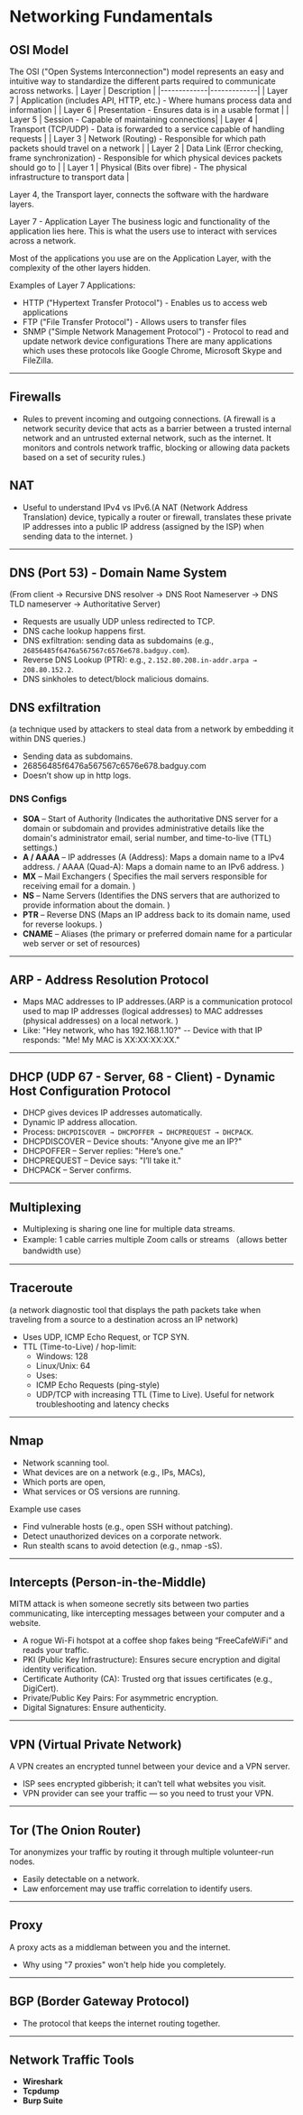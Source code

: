 # Networking Fundamentals

## OSI Model
The OSI ("Open Systems Interconnection") model represents an easy and intuitive way to standardize the different parts required to communicate across networks.
| Layer       | Description |
|-------------|-------------|
| Layer 7     | Application (includes API, HTTP, etc.) - Where humans process data and information |
| Layer 6     | Presentation - Ensures data is in a usable format |
| Layer 5     | Session - Capable of maintaining connections|
| Layer 4     | Transport (TCP/UDP) - Data is forwarded to a service capable of handling requests |
| Layer 3     | Network (Routing) - 	Responsible for which path packets should travel on a network |
| Layer 2     | Data Link (Error checking, frame synchronization) - Responsible for which physical devices packets should go to |
| Layer 1     | Physical (Bits over fibre) - 	The physical infrastructure to transport data |

Layer 4, the Transport layer, connects the software with the hardware layers.

Layer 7 - Application Layer
The business logic and functionality of the application lies here. This is what the users use to interact with services across a network. 

Most of the applications you use are on the Application Layer, with the complexity of the other layers hidden.

Examples of Layer 7 Applications:

- HTTP ("Hypertext Transfer Protocol") - Enables us to access web applications
- FTP ("File Transfer Protocol") - Allows users to transfer files
- SNMP ("Simple Network Management Protocol") - Protocol to read and update network device configurations
There are many applications which uses these protocols like Google Chrome, Microsoft Skype and FileZilla.

---

## Firewalls

- Rules to prevent incoming and outgoing connections.
(A firewall is a network security device that acts as a barrier between a trusted internal network and an untrusted external network, such as the internet. It monitors and controls network traffic, blocking or allowing data packets based on a set of security rules.)

## NAT

- Useful to understand IPv4 vs IPv6.(A NAT (Network Address Translation) device, typically a router or firewall, translates these private IP addresses into a public IP address (assigned by the ISP) when sending data to the internet. )

---

## DNS (Port 53) - Domain Name System
(From client -> Recursive DNS resolver -> DNS Root Nameserver -> DNS TLD nameserver -> Authoritative Server)
- Requests are usually UDP unless redirected to TCP.
- DNS cache lookup happens first.
- DNS exfiltration: sending data as subdomains (e.g., `26856485f6476a567567c6576e678.badguy.com`).
- Reverse DNS Lookup (PTR): e.g., `2.152.80.208.in-addr.arpa → 208.80.152.2`.
- DNS sinkholes to detect/block malicious domains.

## DNS exfiltration
(a technique used by attackers to steal data from a network by embedding it within DNS queries.)
- Sending data as subdomains.
- 26856485f6476a567567c6576e678.badguy.com
- Doesn’t show up in http logs.
  
### DNS Configs

- **SOA** – Start of Authority (Indicates the authoritative DNS server for a domain or subdomain and provides administrative details like the domain's administrator email, serial number, and time-to-live (TTL) settings.) 
- **A / AAAA** – IP addresses (A (Address): Maps a domain name to a IPv4 address. / AAAA (Quad-A): Maps a domain name to an IPv6 address. )
- **MX** – Mail Exchangers ( Specifies the mail servers responsible for receiving email for a domain. )
- **NS** – Name Servers (Identifies the DNS servers that are authorized to provide information about the domain. ) 
- **PTR** – Reverse DNS  (Maps an IP address back to its domain name, used for reverse lookups. )
- **CNAME** – Aliases  (the primary or preferred domain name for a particular web server or set of resources)

---

## ARP - Address Resolution Protocol

- Maps MAC addresses to IP addresses.(ARP is a communication protocol used to map IP addresses (logical addresses) to MAC addresses (physical addresses) on a local network. )
- Like: "Hey network, who has 192.168.1.10?"
--  Device with that IP responds: "Me! My MAC is XX:XX:XX:XX."
---

## DHCP (UDP 67 - Server, 68 - Client) - Dynamic Host Configuration Protocol
- DHCP gives devices IP addresses automatically.
- Dynamic IP address allocation.
- Process: `DHCPDISCOVER → DHCPOFFER → DHCPREQUEST → DHCPACK`.
- DHCPDISCOVER – Device shouts: "Anyone give me an IP?"
- DHCPOFFER – Server replies: "Here’s one."
- DHCPREQUEST – Device says: "I’ll take it."
- DHCPACK – Server confirms.

---

## Multiplexing

- Multiplexing is sharing one line for multiple data streams.
- Example: 1 cable carries multiple Zoom calls or streams （allows better bandwidth use）

---

## Traceroute
(a network diagnostic tool that displays the path packets take when traveling from a source to a destination across an IP network)
- Uses UDP, ICMP Echo Request, or TCP SYN.
- TTL (Time-to-Live) / hop-limit:  
  - Windows: 128  
  - Linux/Unix: 64
  - Uses:
  - ICMP Echo Requests (ping-style)
  - UDP/TCP with increasing TTL (Time to Live).
Useful for network troubleshooting and latency checks

---

## Nmap

- Network scanning tool.
- What devices are on a network (e.g., IPs, MACs),
- Which ports are open,
- What services or OS versions are running.
  
Example use cases
- Find vulnerable hosts (e.g., open SSH without patching).
- Detect unauthorized devices on a corporate network.
- Run stealth scans to avoid detection (e.g., nmap -sS).
---

## Intercepts (Person-in-the-Middle)
MITM attack is when someone secretly sits between two parties communicating, like intercepting messages between your computer and a website.
- A rogue Wi-Fi hotspot at a coffee shop fakes being “FreeCafeWiFi” and reads your traffic.
- PKI (Public Key Infrastructure): Ensures secure encryption and digital identity verification.
- Certificate Authority (CA): Trusted org that issues certificates (e.g., DigiCert).
- Private/Public Key Pairs: For asymmetric encryption.
- Digital Signatures: Ensure authenticity.

---

## VPN (Virtual Private Network)
A VPN creates an encrypted tunnel between your device and a VPN server.
- ISP sees encrypted gibberish; it can’t tell what websites you visit.
- VPN provider can see your traffic — so you need to trust your VPN.

---

## Tor (The Onion Router)
Tor anonymizes your traffic by routing it through multiple volunteer-run nodes.
- Easily detectable on a network.
- Law enforcement may use traffic correlation to identify users.

---

## Proxy
A proxy acts as a middleman between you and the internet.
- Why using "7 proxies" won't help hide you completely.

---

## BGP (Border Gateway Protocol)

- The protocol that keeps the internet routing together.

---

## Network Traffic Tools

- **Wireshark**  
- **Tcpdump**  
- **Burp Suite**
